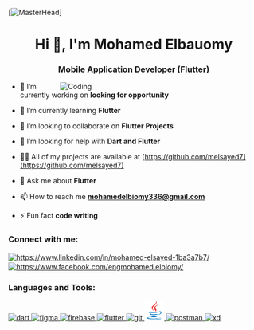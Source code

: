 [![MasterHead](https://resources.reed.co.uk/courses/coursemedia/355795/c84745b6-a6ed-480b-95fe-db7221e8a6a0_cover.jpg)]
<h1 align="center">Hi 👋, I'm Mohamed Elbauomy</h1>
<h3 align="center">Mobile Application Developer (Flutter)</h3>
<img align="right" alt="Coding" width="400" src="https://cdn.dribbble.com/users/1162077/screenshots/3848914/programmer.gif">

- 🔭 I’m currently working on **looking for opportunity**

- 🌱 I’m currently learning **Flutter**

- 👯 I’m looking to collaborate on **Flutter Projects**

- 🤝 I’m looking for help with **Dart and Flutter**

- 👨‍💻 All of my projects are available at [https://github.com/melsayed7](https://github.com/melsayed7)

- 💬 Ask me about **Flutter**

- 📫 How to reach me **mohamedelbiomy336@gmail.com**

- ⚡ Fun fact **code writing**

<h3 align="left">Connect with me:</h3>
<p align="left">
<a href="https://linkedin.com/in/https://www.linkedin.com/in/mohamed-elsayed-1ba3a7b7/" target="blank"><img align="center" src="https://raw.githubusercontent.com/rahuldkjain/github-profile-readme-generator/master/src/images/icons/Social/linked-in-alt.svg" alt="https://www.linkedin.com/in/mohamed-elsayed-1ba3a7b7/" height="30" width="40" /></a>
<a href="https://fb.com/https://www.facebook.com/engmohamed.elbiomy/" target="blank"><img align="center" src="https://raw.githubusercontent.com/rahuldkjain/github-profile-readme-generator/master/src/images/icons/Social/facebook.svg" alt="https://www.facebook.com/engmohamed.elbiomy/" height="30" width="40" /></a>
</p>

<h3 align="left">Languages and Tools:</h3>
<p align="left"> <a href="https://dart.dev" target="_blank" rel="noreferrer"> <img src="https://www.vectorlogo.zone/logos/dartlang/dartlang-icon.svg" alt="dart" width="40" height="40"/> </a> <a href="https://www.figma.com/" target="_blank" rel="noreferrer"> <img src="https://www.vectorlogo.zone/logos/figma/figma-icon.svg" alt="figma" width="40" height="40"/> </a> <a href="https://firebase.google.com/" target="_blank" rel="noreferrer"> <img src="https://www.vectorlogo.zone/logos/firebase/firebase-icon.svg" alt="firebase" width="40" height="40"/> </a> <a href="https://flutter.dev" target="_blank" rel="noreferrer"> <img src="https://www.vectorlogo.zone/logos/flutterio/flutterio-icon.svg" alt="flutter" width="40" height="40"/> </a> <a href="https://git-scm.com/" target="_blank" rel="noreferrer"> <img src="https://www.vectorlogo.zone/logos/git-scm/git-scm-icon.svg" alt="git" width="40" height="40"/> </a> <a href="https://www.java.com" target="_blank" rel="noreferrer"> <img src="https://raw.githubusercontent.com/devicons/devicon/master/icons/java/java-original.svg" alt="java" width="40" height="40"/> </a> <a href="https://postman.com" target="_blank" rel="noreferrer"> <img src="https://www.vectorlogo.zone/logos/getpostman/getpostman-icon.svg" alt="postman" width="40" height="40"/> </a> <a href="https://www.adobe.com/products/xd.html" target="_blank" rel="noreferrer"> <img src="https://cdn.worldvectorlogo.com/logos/adobe-xd.svg" alt="xd" width="40" height="40"/> </a> </p>
